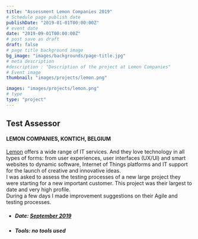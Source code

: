 ```yaml
---
title: "Assessment Lemon Companies 2019"
# Schedule page publish date
publishDate: "2019-01-01T00:00:00Z"
# event date
date: "2019-09-01T00:00:00Z"
# post save as draft
draft: false
# page title background image
bg_image: "images/backgrounds/page-title.jpg"
# meta description
#description : "Description of the project at Lemon Companies"
# Event image
thumbnail: "images/projects/lemon.png"

images: "images/projects/lemon.png"
# type
type: "project"
---
```



## Test Assessor

#### LEMON COMPANIES, KONTICH, BELGIUM

[Lemon](https://www.lemon.be) offers a wide range of IT services. And they love technology in all types of forms: from user experiences, user interfaces (UX/UI) and smart websites to dynamic software, Internet of Things platforms and IT support for the launch of creative and innovative ideas.  
I was asked to assess the testing processes of a new large project they were starting for a new important customer. This project was their largest to date and very high profile.  
During a few days I made improvement suggestions on their Agile and testing processes.


*   ##### Date: [September 2019](https://www.lemon.be)

*   ##### Tools: no tools used

